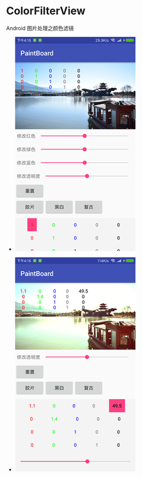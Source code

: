 # ColorFilterView

Android 图片处理之颜色滤镜

 - ![image](https://github.com/maiwenchang/ColorFilterView/raw/master/art/colorFilter_01.png)
 
 - ![image](https://github.com/maiwenchang/ColorFilterView/raw/master/art/colorFilter_02.png)
